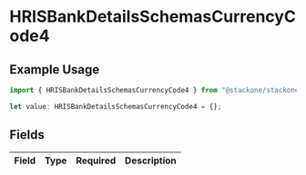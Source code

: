# HRISBankDetailsSchemasCurrencyCode4

## Example Usage

```typescript
import { HRISBankDetailsSchemasCurrencyCode4 } from "@stackone/stackone-client-ts/sdk/models/shared";

let value: HRISBankDetailsSchemasCurrencyCode4 = {};
```

## Fields

| Field       | Type        | Required    | Description |
| ----------- | ----------- | ----------- | ----------- |